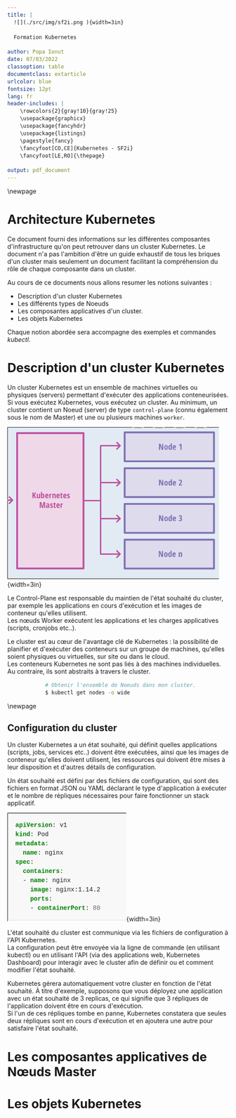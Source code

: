 ```yaml
---
title: | 
  ![](./src/img/sf2i.png ){width=3in}

  Formation Kubernetes

author: Popa Ionut
date: 07/03/2022
classoption: table
documentclass: extarticle
urlcolor: blue
fontsize: 12pt
lang: fr
header-includes: |
    \rowcolors{2}{gray!10}{gray!25}
    \usepackage{graphicx}
    \usepackage{fancyhdr}
    \usepackage{listings}
    \pagestyle{fancy}
    \fancyfoot[CO,CE]{Kubernetes - SF2i}
    \fancyfoot[LE,RO]{\thepage}

output: pdf_document
---
```

\newpage

# Architecture Kubernetes

Ce document fourni des informations sur les différentes composantes d'infrastructure qu'on peut 
retrouver dans un cluster Kubernetes. Le document n'a pas l'ambition d'être un guide exhaustif de tous
les briques d'un cluster mais seulement un document facilitant la compréhension du rôle de chaque 
composante dans un cluster.  

Au cours de ce documents nous allons resumer les notions suivantes :   
- Description d'un cluster Kubernetes  
- Les différents types de Noeuds  
- Les composantes applicatives d'un cluster.  
- Les objets Kubernetes  

Chaque notion abordée sera accompagne des exemples et commandes *kubectl*. 


# Description d'un cluster Kubernetes  
Un cluster Kubernetes est un ensemble de machines virtuelles ou physiques (servers) permettant d'exécuter des applications conteneurisées.  
Si vous exécutez Kubernetes, vous exécutez un cluster. Au minimum, un cluster contient un Noeud (server) de type `control-plane` (connu également sous le nom de Master) et une ou plusieurs machines `worker`.  

![Les neouds d'un cluster Kubernetes](./src/img/cluster_nodes_types.png ){width=3in}

Le Control-Plane est responsable du maintien de l'état souhaité du cluster, par exemple les applications en cours d'exécution et les images de conteneur qu'elles utilisent.  
Les nœuds Worker exécutent les applications et les charges applicatives (scripts, cronjobs etc..).  

Le cluster est au cœur de l'avantage clé de Kubernetes : la possibilité de planifier et d'exécuter des conteneurs sur un groupe de machines, qu'elles soient physiques ou virtuelles, sur site ou dans le cloud.  
Les conteneurs Kubernetes ne sont pas liés à des machines individuelles. Au contraire, ils sont abstraits à travers le cluster.

```sh
            # Obtenir l'ensemble de Noeuds dans mon cluster.
            $ kubectl get nodes -o wide
```

\newpage

## Configuration du cluster 
Un cluster Kubernetes a un état souhaité, qui définit quelles applications (scripts, jobs, services etc..) doivent être exécutées, ainsi que les images de conteneur
qu'elles doivent utilisent, les ressources qui doivent être mises à leur disposition et d'autres détails de configuration.

Un état souhaité est défini par des fichiers de configuration, qui sont des fichiers en format JSON ou YAML déclarant le type d'application à exécuter et le nombre de 
répliques nécessaires pour faire fonctionner un stack applicatif.


![Fichier de configuration type en format YAML](./src/img/fichier_configuration_kubernetes.png ){width=3in}

L'état souhaité du cluster est communique via les fichiers de configuration à l'API Kubernetes.  
La configuration peut être envoyée via la ligne de commande (en utilisant kubectl) ou en utilisant l'API (via des applications web, Kubernetes Dashboard) pour interagir
avec le cluster afin de définir ou et comment modifier l'état souhaité.

Kubernetes gérera automatiquement votre cluster en fonction de l'état souhaité.
À titre d'exemple, supposons que vous déployez une application avec un état souhaité de 3 replicas, ce qui signifie que 3 répliques de l'application doivent
être en cours d'exécution.  
Si l'un de ces répliques tombe en panne, Kubernetes constatera que seules deux répliques sont en cours d'exécution et en ajoutera une autre pour satisfaire l'état souhaité.

# Les composantes applicatives de Nœuds Master  



# Les objets Kubernetes  

